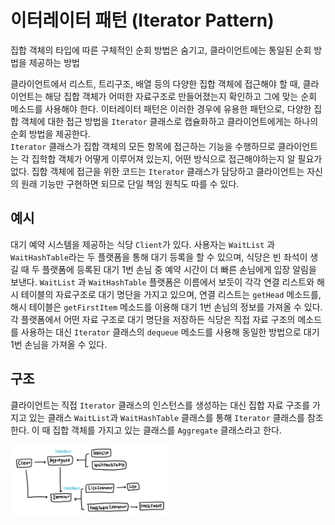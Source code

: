 # 이터레이터 패턴 (Iterator Pattern)   
집합 객체의 타입에 따른 구체적인 순회 방법은 숨기고, 클라이언트에는 통일된 순회 방법을 제공하는 방법   

클라이언트에서 리스트, 트리구조, 배열 등의 다양한 집합 객체에 접근해야 할 때, 클라이언트는 해당 집합 객체가 어떠한 자료구조로 만들어졌는지 확인하고 그에 맞는 순회 메소드를 사용해야 한다. 이터레이터 패턴은 이러한 경우에 유용한 패턴으로, 다양한 집합 객체에 대한 접근 방법을 `Iterator` 클래스로 캡슐화하고 클라이언트에게는 하나의 순회 방법을 제공한다.   
`Iterator` 클래스가 집합 객체의 모든 항목에 접근하는 기능을 수행하므로 클라이언트는 각 집학합 객체가 어떻게 이루어져 있는지, 어떤 방식으로 접근해야하는지 알 필요가 없다. 집합 객체에 접근을 위한 코드는 `Iterator` 클래스가 담당하고 클라이언트는 자신의 원래 기능만 구현하면 되므로 단일 책임 원칙도 따를 수 있다.   

## 예시   
대기 예약 시스템을 제공하는 식당 `Client`가 있다. 사용자는 `WaitList` 과 `WaitHashTable`라는 두 플랫폼을 통해 대기 등록을 할 수 있으며, 식당은 빈 좌석이 생길 때 두 플랫폼에 등록된 대기 1번 손님 중 예약 시간이 더 빠른 손님에게 입장 알림을 보낸다. `WaitList` 과 `WaitHashTable` 플랫폼은 이름에서 보듯이 각각 연결 리스트와 해시 테이블의 자료구조로 대기 명단을 가지고 있으며, 연결 리스트는 `getHead` 메소드를, 해시 테이블은 `getFirstItem` 메소드를 이용해 대기 1번 손님의 정보를 가져올 수 있다. 각 플랫폼에서 어떤 자료 구조로 대기 명단을 저장하든 식당은 직접 자료 구조의 메소드를 사용하는 대신 `Iterator` 클래스의 `dequeue` 메소드를 사용해 동일한 방법으로 대기 1번 손님을 가져올 수 있다.


## 구조
클라이언트는 직접 `Iterator` 클래스의 인스턴스를 생성하는 대신 집합 자료 구조를 가지고 있는 클래스 `WaitList`과 `WaitHashTable` 클래스를 통해 `Iterator` 클래스를 참조한다. 이 때 집합 객체를 가지고 있는 클래스를 `Aggregate` 클래스라고 한다.

<img src="./uml.jpeg" width="50%" />